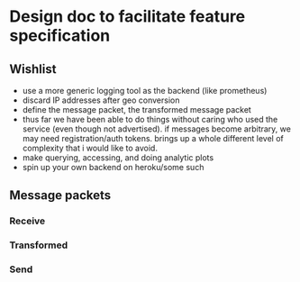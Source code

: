 # Design doc to facilitate feature specification

## Wishlist
- use a more generic logging tool as the backend (like prometheus)
- discard IP addresses after geo conversion
- define the message packet, the transformed message packet
- thus far we have been able to do things without caring who used the service 
  (even though not advertised). if messages become arbitrary, we may need 
  registration/auth tokens. brings up a whole different level of complexity that 
  i would like to avoid.
- make querying, accessing, and doing analytic plots
- spin up your own backend on heroku/some such


## Message packets

### Receive

### Transformed

### Send
